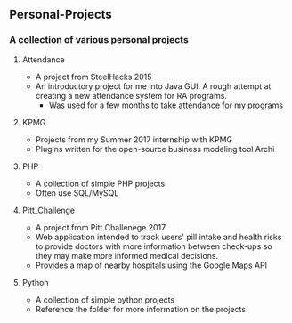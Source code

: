 ## Personal-Projects

### A collection of various personal projects

1. Attendance
   * A project from SteelHacks 2015
   * An introductory project for me into Java GUI. A rough attempt at creating a new attendance system for RA programs.
     * Was used for a few months to take attendance for my programs

2. KPMG
   * Projects from my Summer 2017 internship with KPMG 
   * Plugins written for the open-source business modeling tool Archi

3. PHP
   * A collection of simple PHP projects
   * Often use SQL/MySQL

4. Pitt_Challenge
   * A project from Pitt Challenege 2017
   * Web application intended to track users' pill intake and health risks to provide doctors with more information between check-ups so they may make more informed medical decisions.
   * Provides a map of nearby hospitals using the Google Maps API

5. Python
   * A collection of simple python projects
   * Reference the folder for more information on the projects
